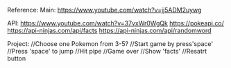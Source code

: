 Reference:
Main:
https://www.youtube.com/watch?v=jj5ADM2uywg

API:
https://www.youtube.com/watch?v=37vxWr0WgQk
https://pokeapi.co/
https://api-ninjas.com/api/facts
https://api-ninjas.com/api/randomword

Project:
//Choose one Pokemon from 3-5?
//Start game by press'space'
//Press 'space' to jump
//Hit pipe
//Game over
//Show 'facts'
//Resatrt button
